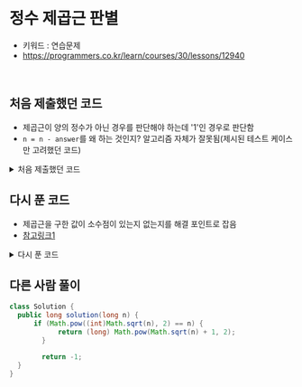 # 정수 제곱근 판별 
- 키워드 : 연습문제 
- https://programmers.co.kr/learn/courses/30/lessons/12940

<br>

## 처음 제출했던 코드
- 제곱근이 양의 정수가 아닌 경우를 판단해야 하는데 '1'인 경우로 판단함 
- `n = n - answer`를 왜 하는 것인지? 알고리즘 자체가 잘못됨(제시된 테스트 케이스만 고려했던 코드)

<details>
<summary>처음 제출했던 코드</summary>
<div markdown="1">     

```java
	public static long solution(long n) {
		System.out.println("::::: 처음 제출했던 코드 :::::");
        long answer = 1;
        n = n / 2;
        
        while(true) {
        	n = n - answer;
        	
        	if(n < 2) {
        		break;
        	}
        	
        	answer++;
        }
        if(answer == 1) {
        	return -1;
        }
        answer++;
        
        return answer*answer;
    }
```

</div>
</details>




## 다시 푼 코드 
- 제곱근을 구한 값이 소수점이 있는지 없는지를 해결 포인트로 잡음 
- [참고링크1](https://www.javaer101.com/ko/article/3200397.html)


<details>
<summary>다시 푼 코드</summary>
<div markdown="1">     

```java
    public static long solution1(long n) {
		System.out.println("::::: 다시 풀기(1) :::::");
        long answer = 0;
        
        double d = Math.sqrt(n);
        boolean b;
        
        if(d % 1 == 0) { //정수 
			//System.out.println("d % 1 == " +  d % 1);
        	d += 1;
			answer = Math.round(d*d);
		}else {	//실수 
			//System.out.println("d % 1 != 0" +  d % 1);
			answer = -1;
		}
        
        return answer;
    }
```

</div>
</details>


 
## 다른 사람 풀이
```java
class Solution {
  public long solution(long n) {
      if (Math.pow((int)Math.sqrt(n), 2) == n) {
            return (long) Math.pow(Math.sqrt(n) + 1, 2);
        }

        return -1;
  }
}
```





